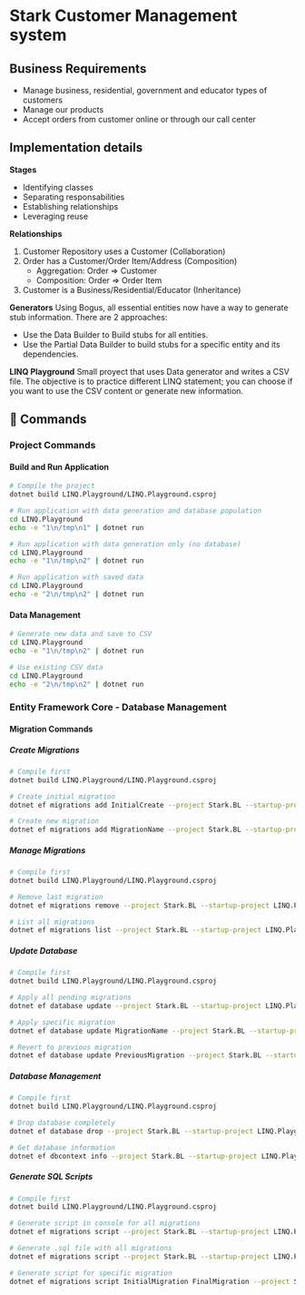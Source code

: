 # Stark Customer Management system

## Business Requirements
- Manage business, residential, government and educator types of customers
- Manage our products
- Accept orders from customer online or through our call center

## Implementation details
**Stages**
- Identifying classes
- Separating responsabilities
- Establishing relationships
- Leveraging reuse

**Relationships**
1. Customer Repository uses a Customer (Collaboration)
2. Order has a Customer/Order Item/Address (Composition)
    - Aggregation: Order => Customer
    - Composition: Order => Order Item
3. Customer is a Business/Residential/Educator (Inheritance)

**Generators**
Using Bogus, all essential entities now have a way to generate stub information.
There are 2 approaches:
- Use the Data Builder to Build stubs for all entities.
- Use the Partial Data Builder to build stubs for a specific entity and its dependencies.

**LINQ Playground**
Small proyect that uses Data generator and writes a CSV file. The objective is to practice different LINQ statement; 
you can choose if you want to use the CSV content or generate new information.

## 🚀 Commands

### Project Commands

#### Build and Run Application

```bash
# Compile the project
dotnet build LINQ.Playground/LINQ.Playground.csproj

# Run application with data generation and database population
cd LINQ.Playground
echo -e "1\n/tmp\n1" | dotnet run

# Run application with data generation only (no database)
cd LINQ.Playground
echo -e "1\n/tmp\n2" | dotnet run

# Run application with saved data
cd LINQ.Playground
echo -e "2\n/tmp\n2" | dotnet run
```

#### Data Management

```bash
# Generate new data and save to CSV
cd LINQ.Playground
echo -e "1\n/tmp\n2" | dotnet run

# Use existing CSV data
cd LINQ.Playground
echo -e "2\n/tmp\n2" | dotnet run
```

### Entity Framework Core - Database Management

#### Migration Commands

##### Create Migrations

```bash
# Compile first
dotnet build LINQ.Playground/LINQ.Playground.csproj

# Create initial migration
dotnet ef migrations add InitialCreate --project Stark.BL --startup-project LINQ.Playground

# Create new migration
dotnet ef migrations add MigrationName --project Stark.BL --startup-project LINQ.Playground
```

##### Manage Migrations

```bash
# Compile first
dotnet build LINQ.Playground/LINQ.Playground.csproj

# Remove last migration
dotnet ef migrations remove --project Stark.BL --startup-project LINQ.Playground

# List all migrations
dotnet ef migrations list --project Stark.BL --startup-project LINQ.Playground
```

##### Update Database

```bash
# Compile first
dotnet build LINQ.Playground/LINQ.Playground.csproj

# Apply all pending migrations
dotnet ef database update --project Stark.BL --startup-project LINQ.Playground

# Apply specific migration
dotnet ef database update MigrationName --project Stark.BL --startup-project LINQ.Playground

# Revert to previous migration
dotnet ef database update PreviousMigration --project Stark.BL --startup-project LINQ.Playground
```

##### Database Management

```bash
# Compile first
dotnet build LINQ.Playground/LINQ.Playground.csproj

# Drop database completely
dotnet ef database drop --project Stark.BL --startup-project LINQ.Playground

# Get database information
dotnet ef dbcontext info --project Stark.BL --startup-project LINQ.Playground
```

##### Generate SQL Scripts

```bash
# Compile first
dotnet build LINQ.Playground/LINQ.Playground.csproj

# Generate script in console for all migrations
dotnet ef migrations script --project Stark.BL --startup-project LINQ.Playground

# Generate .sql file with all migrations
dotnet ef migrations script --project Stark.BL --startup-project LINQ.Playground --output migrations.sql

# Generate script for specific migration
dotnet ef migrations script InitialMigration FinalMigration --project Stark.BL --startup-project LINQ.Playground
```
